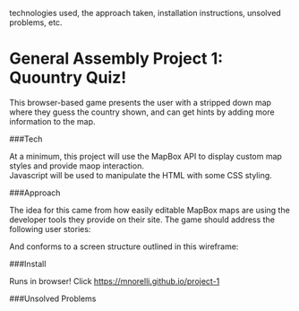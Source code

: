 technologies used, the approach taken, installation instructions, unsolved problems, etc.

# General Assembly Project 1:  Quountry Quiz!

This browser-based game presents the user with a stripped down map where they guess the country shown, and can 
get hints by adding more information to the map.

###Tech

At a minimum, this project will use the MapBox API to display custom map styles and provide maop interaction.  
Javascript will be used to manipulate the HTML with some CSS styling.

###Approach

The idea for this came from how easily editable MapBox maps are using the developer tools they provide on their site.
The game should address the following user stories:

And conforms to a screen structure outlined in this wireframe:

###Install

Runs in browser!  Click https://mnorelli.github.io/project-1

###Unsolved Problems
